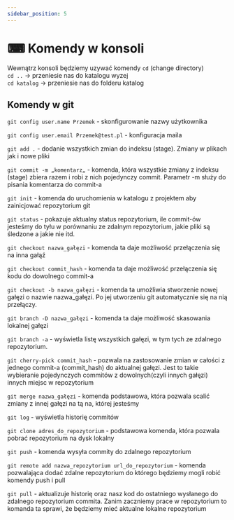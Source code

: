 ```yaml
---
sidebar_position: 5
---
```


# ⌨ Komendy w konsoli

Wewnątrz konsoli będziemy uzywać komendy ```cd``` (change directory) <br/> ```cd ..``` -> przeniesie nas do katalogu wyzej<br/> ```cd katalog``` -> przeniesie nas do folderu katalog

## Komendy w git 

```git config user.name Przemek``` - skonfigurowanie nazwy użytkownika 

```git config user.email Przemek@test.pl``` - konfiguracja maila

```git add .``` - dodanie wszystkich zmian do indeksu (stage). Zmiany w plikach jak i nowe pliki

```git commit -m „komentarz„``` - komenda, która wszystkie zmiany z indeksu (stage) zbiera razem i robi z nich pojedynczy commit. Parametr -m służy do pisania komentarza do commit-a

```git init``` - komenda do uruchomienia w katalogu z projektem aby zainicjować repozytorium git

```git status``` - pokazuje aktualny status repozytorium, ile commit-ów jesteśmy do tyłu w porównaniu ze zdalnym repozytorium, jakie pliki są śledzone a jakie nie itd.

```git checkout nazwa_gałęzi``` - komenda ta daje możliwość przełączenia się na inna gałąź

```git checkout commit_hash``` - komenda ta daje możliwość przełączenia się kodu do dowolnego commit-a

```git checkout -b nazwa_gałęzi``` - komenda ta umożliwia stworzenie nowej gałęzi o nazwie nazwa_gałęzi. Po jej utworzeniu git automatycznie się na nią przełączy.

```git branch -D nazwa_gałęzi``` - komenda ta daje możliwość skasowania lokalnej gałęzi 

```git branch -a``` - wyświetla listę wszystkich gałęzi, w tym tych ze zdalnego repozytorium.

```git cherry-pick commit_hash``` - pozwala na zastosowanie zmian w całości z jednego commit-a (commit_hash) do aktualnej gałęzi. Jest to takie wybieranie pojedynczych commitów z dowolnych(czyli innych gałęzi) innych miejsc w repozytorium

```git merge nazwa_gałęzi``` - komenda podstawowa, która pozwala scalić zmiany z innej gałęzi na tą na, której jesteśmy

```git log``` - wyświetla historię commitów

```git clone adres_do_repozytorium``` - podstawowa komenda, która pozwala pobrać repozytorium na dysk lokalny

```git push``` - komenda wysyła commity do zdalnego repozytorium

```git remote add nazwa_repozytorium url_do_repozytorium``` - komenda pozwalająca dodać zdalne repozytorium do którego będziemy mogli robić komendy push i pull

```git pull``` - aktualizuje historię oraz nasz kod do ostatniego wysłanego do zdalnego repozytorium commita. Zanim zaczniemy prace w repozytorium to komanda ta sprawi, że będziemy mieć aktualne lokalne repozytorium
